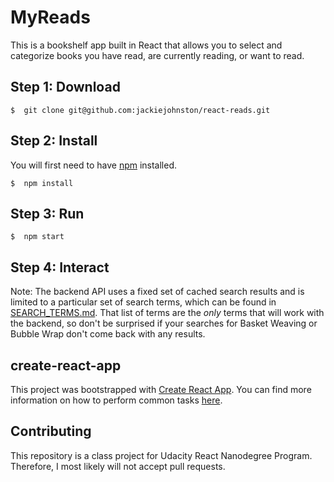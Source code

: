 # MyReads

This is a bookshelf app built in React that allows you to select and categorize books you have read, are currently reading, or want to read.

## Step 1: Download

```
$  git clone git@github.com:jackiejohnston/react-reads.git
```

## Step 2: Install

You will first need to have [npm](https://www.npmjs.com/get-npm) installed.

```
$  npm install
```

## Step 3: Run

```
$  npm start
```

## Step 4: Interact

Note: The backend API uses a fixed set of cached search results and is limited to a particular set of search terms, which can be found in [SEARCH_TERMS.md](SEARCH_TERMS.md). That list of terms are the _only_ terms that will work with the backend, so don't be surprised if your searches for Basket Weaving or Bubble Wrap don't come back with any results.

## create-react-app

This project was bootstrapped with [Create React App](https://github.com/facebookincubator/create-react-app). You can find more information on how to perform common tasks [here](https://github.com/facebookincubator/create-react-app/blob/master/packages/react-scripts/template/README.md).

## Contributing

This repository is a class project for Udacity React Nanodegree Program. Therefore, I most likely will not accept pull requests.

